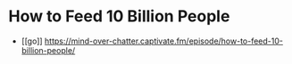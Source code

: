 # How to Feed 10 Billion People

- [[go]] https://mind-over-chatter.captivate.fm/episode/how-to-feed-10-billion-people/

